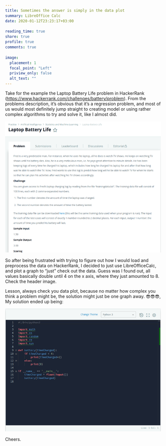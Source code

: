 ```yaml
---
title: Sometimes the answer is simply in the data plot 
summary: LibreOffice Calc
date: 2020-01-12T23:23:17+03:00

reading_time: true
share: true
profile: true
comments: true

image:
  placement: 1
  focal_point: "Left"
  priview_only: false
  alt_text: ""
---
```


Take for the example the Laptop Battery Life problem in HackerRank (https://www.hackerrank.com/challenges/battery/problem). From the problems description, it’s obvious that it’s a regression problem, and most of us would most definitely jump straight to creating model or using rather complex algorithms to try and solve it, like I almost did.

![](/static/img/in_plot/in_plot_1.png)

So after being frustrated with trying to figure out how I would load and preprocess the data on HackerRank, I decided to just use LibreOfficeCalc, and plot a graph to “just” check out the data. Guess was I found out, all values basically double until 4 on the x axis, where they just amounted to 8. Check the header image.

Lesson, always check you data plot, because no matter how complex you think a problem might be, the solution might just be one graph away. 😎😎😎, My solution ended up being:

![](static/img/in_plot/in_plot_2.png)

Cheers.